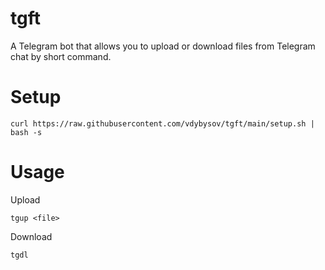 # tgft
A Telegram bot that allows you to upload or download files from Telegram chat by short command.

# Setup
```
curl https://raw.githubusercontent.com/vdybysov/tgft/main/setup.sh | bash -s
```

# Usage
Upload
```
tgup <file>
```
Download
```
tgdl
```
